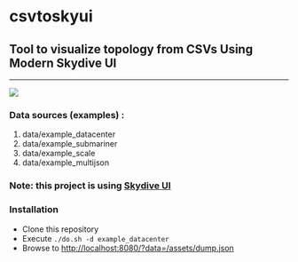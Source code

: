 # csvtoskyui

## Tool to visualize topology from CSVs Using Modern Skydive UI
- - - -

![](https://github.com/skydive-project/skydive-ui/blob/master/tools/csvstoskyui/images/readme_screenshot.jpg?raw=true)

### Data sources (examples) :
1. data/example_datacenter
1. data/example_submariner
1. data/example_scale
1. data/example_multijson

### Note: this project is using [Skydive UI](https://github.com/skydive-project/skydive-ui)

### Installation
* Clone this repository
* Execute `./do.sh -d example_datacenter`
* Browse to <http://localhost:8080/?data=/assets/dump.json>